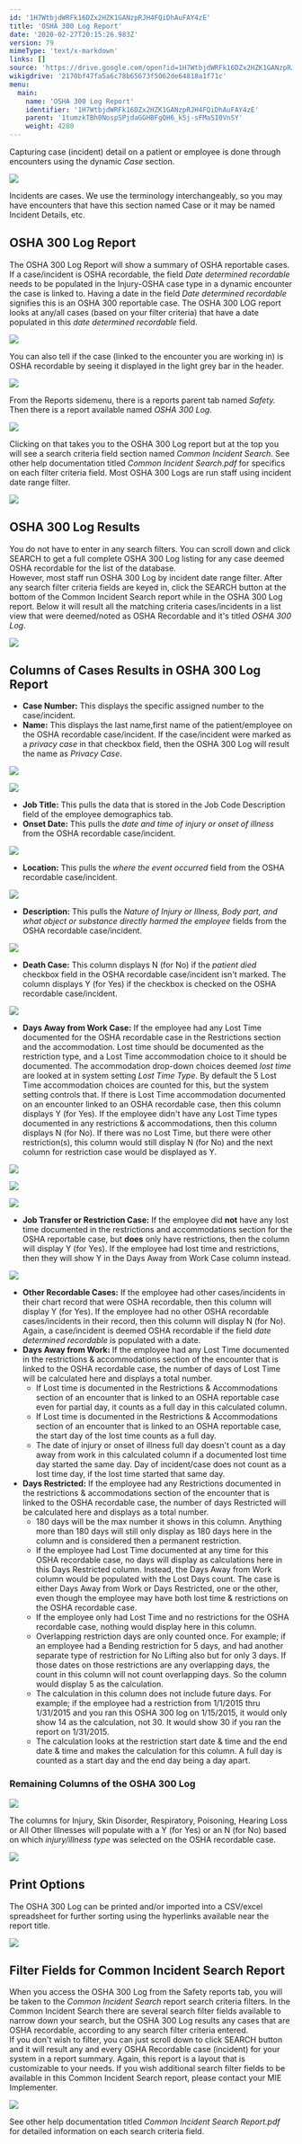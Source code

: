 ```yaml
---
id: '1H7WtbjdWRFk16DZx2HZK1GANzpRJH4FQiDhAuFAY4zE'
title: 'OSHA 300 Log Report'
date: '2020-02-27T20:15:26.983Z'
version: 79
mimeType: 'text/x-markdown'
links: []
source: 'https://drive.google.com/open?id=1H7WtbjdWRFk16DZx2HZK1GANzpRJH4FQiDhAuFAY4zE'
wikigdrive: '2170bf47fa5a6c78b65673f5062de64818a1f71c'
menu:
  main:
    name: 'OSHA 300 Log Report'
    identifier: '1H7WtbjdWRFk16DZx2HZK1GANzpRJH4FQiDhAuFAY4zE'
    parent: '1tumzkTBh0NospSPjdaGGHBFgQH6_k5j-sFMaSI0VnSY'
    weight: 4280
---
```

Capturing case (incident) detail on a patient or employee is done through encounters using the dynamic *Case* section.
  
![](../osha-300-log-report.assets/b682e0779490714122fb7db3db41c6fa.png)  

Incidents are cases. We use the terminology interchangeably, so you may have encounters that have this section named Case or it may be named Incident Details, etc.
  
## OSHA 300 Log Report  
  
The OSHA 300 Log Report will show a summary of OSHA reportable cases. If a case/incident is OSHA recordable, the field *Date determined recordable* needs to be populated in the Injury-OSHA case type in a dynamic encounter the case is linked to. Having a date in the field *Date determined recordable* signifies this is an OSHA 300 reportable case. The OSHA 300 LOG report looks at any/all cases (based on your filter criteria) that have a date populated in this *date determined recordable* field.
  
![](../osha-300-log-report.assets/18cf59818403e798c0f763b269c62fe4.png)  

You can also tell if the case (linked to the encounter you are working in) is OSHA recordable by seeing it displayed in the light grey bar in the header.
  
![](../osha-300-log-report.assets/d5467daf373b1f8e62b813349ed0cebf.png)  

From the Reports sidemenu, there is a reports parent tab named *Safety.* Then there is a report available named *OSHA 300 Log*.
  
![](../osha-300-log-report.assets/7f2943da64ce4ce2e8f133f49c009262.png)  

Clicking on that takes you to the OSHA 300 Log report but at the top you will see a search criteria field section named *Common Incident Search*. See other help documentation titled *Common Incident Search.pdf* for specifics on each filter criteria field. Most OSHA 300 Logs are run staff using incident date range filter.
  
![](../osha-300-log-report.assets/16e22c93b89dff530aca01e6024d5b3d.png)  

  
## OSHA 300 Log Results  
  
You do not have to enter in any search filters. You can scroll down and click SEARCH to get a full complete OSHA 300 Log listing for any case deemed OSHA recordable for the list of the database.  
However, most staff run OSHA 300 Log by incident date range filter. After any search filter criteria fields are keyed in, click the SEARCH button at the bottom of the Common Incident Search report while in the OSHA 300 Log report. Below it will result all the matching criteria cases/incidents in a list view that were deemed/noted as OSHA Recordable and it's titled *OSHA 300 Log*.
  
![](../osha-300-log-report.assets/aa42b2c116c25bb0199415705ad68aee.png)  

  
## Columns of Cases Results in OSHA 300 Log Report  

* <strong>Case Number:</strong> This displays the specific assigned number to the case/incident.
* <strong>Name:</strong> This displays the last name,first name of the patient/employee on the OSHA recordable case/incident. If the case/incident were marked as a <em>privacy case</em> in that checkbox field, then the OSHA 300 Log will result the name as <em>Privacy Case</em>.
  
![](../osha-300-log-report.assets/1f1a89698a91f530d0a919c121d593ec.png)  

  
![](../osha-300-log-report.assets/81b700b161362ab6067f0035ba6d687e.png)  

* <strong>Job Title:</strong> This pulls the data that is stored in the Job Code Description field of the employee demographics tab.
* <strong>Onset Date:</strong> This pulls the <em>date and time of injury or onset of illness</em> from the OSHA recordable case/incident.
  
![](../osha-300-log-report.assets/42f7f21464e45731190329ce50a91325.png)  

* <strong>Location:</strong> This pulls the <em>where the event occurred</em> field from the OSHA recordable case/incident.
  
![](../osha-300-log-report.assets/83366c0f23f571cd8abf71e01c84813c.png)  

* <strong>Description:</strong> This pulls the <em>Nature of Injury or Illness, Body part, and what object or substance directly harmed the employee</em> fields from the OSHA recordable case/incident.
  
![](../osha-300-log-report.assets/0dcdf9d5f8d920aa21223ce2f72a7d6f.png)  

* <strong>Death Case:</strong> This column displays N (for No) if the <em>patient died</em> checkbox field in the OSHA recordable case/incident isn't marked. The column displays Y (for Yes) if the checkbox is checked on the OSHA recordable case/incident.
  
![](../osha-300-log-report.assets/a077c73cc3f0ff37f83f38057b026aa5.png)  

* <strong>Days Away from Work Case:</strong> If the employee had any Lost Time documented for the OSHA recordable case in the Restrictions section and the accommodation. Lost time should be documented as the restriction type, and a Lost Time accommodation choice to it should be documented. The accommodation drop-down choices deemed <em>lost time</em> are looked at in system setting <em>Lost Time Type</em>. By default the 5 Lost Time accommodation choices are counted for this, but the system setting controls that. If there is Lost Time accommodation documented on an encounter linked to an OSHA recordable case, then this column displays Y (for Yes). If the employee didn't have any Lost Time types documented in any restrictions & accommodations, then this column displays N (for No). If there was no Lost Time, but there were other restriction(s), this column would still display N (for No) and the next column for restriction case would be displayed as Y.
  
![](../osha-300-log-report.assets/2b54984ce7467a437834817eaaecc247.png)  
  
 ![](../osha-300-log-report.assets/b066aa092f23615952d6b8d9791b16a3.png)  

  
![](../osha-300-log-report.assets/500c0eeded3e6676744c04238b6813c1.png)  

* <strong>Job Transfer or Restriction Case:</strong> If the employee did <strong>not</strong> have any lost time documented in the restrictions and accommodations section for the OSHA reportable case, but <strong>does</strong> only have restrictions, then the column will display Y (for Yes). If the employee had lost time and restrictions, then they will show Y in the Days Away from Work Case column instead.
  
![](../osha-300-log-report.assets/9f85618aa44eb8dcdd7cf7936689f951.png)  

* <strong>Other Recordable Cases:</strong> If the employee had other cases/incidents in their chart record that were OSHA recordable, then this column will display Y (for Yes). If the employee had no other OSHA recordable cases/incidents in their record, then this column will display N (for No). Again, a case/incident is deemed OSHA recordable if the field <em>date determined recordable</em> is populated with a date.
* <strong>Days Away from Work:</strong> If the employee had any Lost Time documented in the restrictions & accommodations section of the encounter that is linked to the OSHA recordable case, the number of days of Lost Time will be calculated here and displays a total number.
   * If Lost time is documented in the Restrictions & Accommodations section of an encounter that is linked to an OSHA reportable case even for partial day, it counts as a full day in this calculated column.
   * If Lost time is documented in the Restrictions & Accommodations section of an encounter that is linked to an OSHA reportable case, the start day of the lost time counts as a full day.
   * The date of injury or onset of illness full day doesn't count as a day away from work in this calculated column if a documented lost time day started the same day. Day of incident/case does not count as a lost time day, if the lost time started that same day.
* <strong>Days Restricted:</strong> If the employee had any Restrictions documented in the restrictions & accommodations section of the encounter that is linked to the OSHA recordable case, the number of days Restricted will be calculated here and displays as a total number.
   * 180 days will be the max number it shows in this column. Anything more than 180 days will still only display as 180 days here in the column and is considered then a permanent restriction.
   * If the employee had Lost Time documented at any time for this OSHA recordable case, no days will display as calculations here in this Days Restricted column. Instead, the Days Away from Work column would be populated with the Lost Days count. The case is either Days Away from Work or Days Restricted, one or the other, even though the employee may have both lost time & restrictions on the OSHA recordable case.
   * If the employee only had Lost Time and no restrictions for the OSHA recordable case, nothing would display here in this column.
   * Overlapping restriction days are only counted once. For example; if an employee had a Bending restriction for 5 days, and had another separate type of restriction for No Lifting also but for only 3 days. If those dates on those restrictions are any overlapping days, the count in this column will not count overlapping days. So the column would display 5 as the calculation.
   * The calculation in this column does not include future days. For example; if the employee had a restriction from 1/1/2015 thru 1/31/2015 and you ran this OSHA 300 log on 1/15/2015, it would only show 14 as the calculation, not 30. It would show 30 if you ran the report on 1/31/2015.
   * The calculation looks at the restriction start date & time and the end date & time and makes the calculation for this column. A full day is counted as a start day and the end day being a day apart.
  
### Remaining Columns of the OSHA 300 Log  

  
![](../osha-300-log-report.assets/ded7ad72a021d51518553da5334ca9ba.png)  

The columns for Injury, Skin Disorder, Respiratory, Poisoning, Hearing Loss or All Other Illnesses will populate with a Y (for Yes) or an N (for No) based on which *injury/illness type* was selected on the OSHA recordable case.
  
![](../osha-300-log-report.assets/ed1a302d706d1a3fc4588d118b4572b0.png)  

  
## Print Options  
  
The OSHA 300 Log can be printed and/or imported into a CSV/excel spreadsheet for further sorting using the hyperlinks available near the report title.
  
![](../osha-300-log-report.assets/f035fc8f221f2d502585dfe729818874.png)  

  
## Filter Fields for Common Incident Search Report  
  
When you access the OSHA 300 Log from the Safety reports tab, you will be taken to the *Common Incident Search* report search criteria filters. In the Common Incident Search there are several search filter fields available to narrow down your search, but the OSHA 300 Log results any cases that are OSHA recordable, according to any search filter criteria entered.  
If you don't wish to filter, you can just scroll down to click SEARCH button and it will result any and every OSHA Recordable case (incident) for your system in a report summary. Again, this report is a layout that is customizable to your needs. If you wish additional search filter fields to be available in this Common Incident Search report, please contact your MIE Implementer.
  
![](../osha-300-log-report.assets/02ad5782873b559958e2fca39e26db71.png)  

See other help documentation titled *Common Incident Search Report.pdf* for detailed information on each search criteria field.
